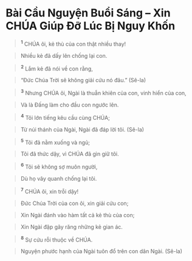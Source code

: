 

# Bài Cầu Nguyện Buổi Sáng – Xin CHÚA Giúp Đỡ Lúc Bị Nguy Khốn

> <sup><b>1</b></sup> CHÚA ôi, kẻ thù của con thật nhiều thay!
>


> Nhiều kẻ đã dấy lên chống lại con.
>


> <sup><b>2</b></sup> Lắm kẻ đã nói về con rằng,
>


> “Đức Chúa Trời sẽ không giải cứu nó đâu.” (Sê-la)
>


> <sup><b>3</b></sup> Nhưng CHÚA ôi, Ngài là thuẫn khiên của con, vinh hiển của con,
>


> Và là Đấng làm cho đầu con ngước lên.
>


> <sup><b>4</b></sup> Tôi lớn tiếng kêu cầu cùng CHÚA;
>


> Từ núi thánh của Ngài, Ngài đã đáp lời tôi. (Sê-la)
>


> <sup><b>5</b></sup> Tôi đã nằm xuống và ngủ;
>


> Tôi đã thức dậy, vì CHÚA đã gìn giữ tôi.
>


> <sup><b>6</b></sup> Tôi sẽ không sợ muôn người,
>


> Dù họ vây quanh chống lại tôi.
>


> <sup><b>7</b></sup> CHÚA ôi, xin trỗi dậy!
>


> Đức Chúa Trời của con ôi, xin giải cứu con;
>


> Xin Ngài đánh vào hàm tất cả kẻ thù của con;
>


> Xin Ngài đập gãy răng những kẻ gian ác.
>


> <sup><b>8</b></sup> Sự cứu rỗi thuộc về CHÚA.
>


> Nguyện phước hạnh của Ngài tuôn đổ trên con dân Ngài. (Sê-la)
>

